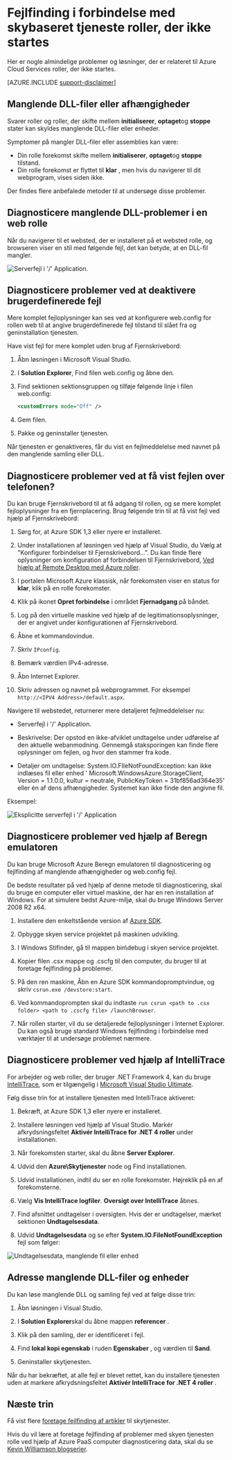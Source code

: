 <properties
   pageTitle="Fejlfinding i forbindelse med roller, der ikke starte | Microsoft Azure"
   description="Her er nogle almindelige årsager til, hvorfor en skybaseret tjeneste rolle kan ikke at starte. Løsninger på disse problemer er også angivet."
   services="cloud-services"
   documentationCenter=""
   authors="simonxjx"
   manager="felixwu"
   editor=""
   tags="top-support-issue"/>
<tags
   ms.service="cloud-services"
   ms.devlang="na"
   ms.topic="article"
   ms.tgt_pltfrm="na"
   ms.workload="tbd"
   ms.date="09/02/2016"
   ms.author="v-six" />

# <a name="troubleshoot-cloud-service-roles-that-fail-to-start"></a>Fejlfinding i forbindelse med skybaseret tjeneste roller, der ikke startes

Her er nogle almindelige problemer og løsninger, der er relateret til Azure Cloud Services roller, der ikke startes.

[AZURE.INCLUDE [support-disclaimer](../../includes/support-disclaimer.md)]

## <a name="missing-dlls-or-dependencies"></a>Manglende DLL-filer eller afhængigheder

Svarer roller og roller, der skifte mellem **initialiserer**, **optaget**og **stoppe** stater kan skyldes manglende DLL-filer eller enheder.

Symptomer på mangler DLL-filer eller assemblies kan være:

- Din rolle forekomst skifte mellem **initialiserer**, **optaget**og **stoppe** tilstand.
- Din rolle forekomst er flyttet til **klar** , men hvis du navigerer til dit webprogram, vises siden ikke.

Der findes flere anbefalede metoder til at undersøge disse problemer.

## <a name="diagnose-missing-dll-issues-in-a-web-role"></a>Diagnosticere manglende DLL-problemer i en web rolle

Når du navigerer til et websted, der er installeret på et websted rolle, og browseren viser en stil med følgende fejl, det kan betyde, at en DLL-fil mangler.

![Serverfejl i '/' Application.](./media/cloud-services-troubleshoot-roles-that-fail-start/ic503388.png)

## <a name="diagnose-issues-by-turning-off-custom-errors"></a>Diagnosticere problemer ved at deaktivere brugerdefinerede fejl

Mere komplet fejloplysninger kan ses ved at konfigurere web.config for rollen web til at angive brugerdefinerede fejl tilstand til slået fra og geninstallation tjenesten.

Have vist fejl for mere komplet uden brug af Fjernskrivebord:

1. Åbn løsningen i Microsoft Visual Studio.

2. I **Solution Explorer**, Find filen web.config og åbne den.

3. Find sektionen sektionsgruppen og tilføje følgende linje i filen web.config:

    ```xml
    <customErrors mode="Off" />
    ```

4. Gem filen.

5. Pakke og geninstaller tjenesten.

Når tjenesten er genaktiveres, får du vist en fejlmeddelelse med navnet på den manglende samling eller DLL.

## <a name="diagnose-issues-by-viewing-the-error-remotely"></a>Diagnosticere problemer ved at få vist fejlen over telefonen?

Du kan bruge Fjernskrivebord til at få adgang til rollen, og se mere komplet fejloplysninger fra en fjernplacering. Brug følgende trin til at få vist fejl ved hjælp af Fjernskrivebord:

1. Sørg for, at Azure SDK 1,3 eller nyere er installeret.

2. Under installationen af løsningen ved hjælp af Visual Studio, du Vælg at "Konfigurer forbindelser til Fjernskrivebord...". Du kan finde flere oplysninger om konfiguration af forbindelsen til Fjernskrivebord, [Ved hjælp af Remote Desktop med Azure roller](../vs-azure-tools-remote-desktop-roles.md).

3. I portalen Microsoft Azure klassisk, når forekomsten viser en status for **klar**, klik på en rolle forekomster.

4. Klik på ikonet **Opret forbindelse** i området **Fjernadgang** på båndet.

5. Log på den virtuelle maskine ved hjælp af de legitimationsoplysninger, der er angivet under konfigurationen af Fjernskrivebord.

6. Åbne et kommandovindue.

7. Skriv `IPconfig`.

8. Bemærk værdien IPv4-adresse.

9. Åbn Internet Explorer.

10. Skriv adressen og navnet på webprogrammet. For eksempel `http://<IPV4 Address>/default.aspx`.

Navigere til webstedet, returnerer mere detaljeret fejlmeddelelser nu:

* Serverfejl i '/' Application.

* Beskrivelse: Der opstod en ikke-afviklet undtagelse under udførelse af den aktuelle webanmodning. Gennemgå staksporingen kan finde flere oplysninger om fejlen, og hvor den stammer fra kode.

* Detaljer om undtagelse: System.IO.FIleNotFoundException: kan ikke indlæses fil eller enhed ' Microsoft.WindowsAzure.StorageClient, Version = 1.1.0.0, kultur = neutrale, PublicKeyToken = 31bf856ad364e35' eller én af dens afhængigheder. Systemet kan ikke finde den angivne fil.

Eksempel:

![Eksplicitte serverfejl i '/' Application](./media/cloud-services-troubleshoot-roles-that-fail-start/ic503389.png)

## <a name="diagnose-issues-by-using-the-compute-emulator"></a>Diagnosticere problemer ved hjælp af Beregn emulatoren

Du kan bruge Microsoft Azure Beregn emulatoren til diagnosticering og fejlfinding af manglende afhængigheder og web.config fejl.

De bedste resultater på ved hjælp af denne metode til diagnosticering, skal du bruge en computer eller virtuel maskine, der har en ren installation af Windows. For at simulere bedst Azure-miljø, skal du bruge Windows Server 2008 R2 x64.

1. Installere den enkeltstående version af [Azure SDK](https://azure.microsoft.com/downloads/).

2. Opbygge skyen service projektet på maskinen udvikling.

3. I Windows Stifinder, gå til mappen bin\debug i skyen service projektet.

4. Kopier filen .csx mappe og .cscfg til den computer, du bruger til at foretage fejlfinding på problemer.

5. På den ren maskine, Åbn en Azure SDK kommandopromptvindue, og skriv `csrun.exe /devstore:start`.

6. Ved kommandoprompten skal du indtaste `run csrun <path to .csx folder> <path to .cscfg file> /launchBrowser`.

7. Når rollen starter, vil du se detaljerede fejloplysninger i Internet Explorer. Du kan også bruge standard Windows fejlfinding i forbindelse med værktøjer til at undersøge problemet nærmere.

## <a name="diagnose-issues-by-using-intellitrace"></a>Diagnosticere problemer ved hjælp af IntelliTrace

For arbejder og web roller, der bruger .NET Framework 4, kan du bruge [IntelliTrace](https://msdn.microsoft.com/library/dd264915.aspx), som er tilgængelig i [Microsoft Visual Studio Ultimate](https://www.visualstudio.com/products/visual-studio-ultimate-with-MSDN-vs).

Følg disse trin for at installere tjenesten med IntelliTrace aktiveret:

1. Bekræft, at Azure SDK 1,3 eller nyere er installeret.

2. Installere løsningen ved hjælp af Visual Studio. Markér afkrydsningsfeltet **Aktivér IntelliTrace for .NET 4 roller** under installationen.

3. Når forekomsten starter, skal du åbne **Server Explorer**.

4. Udvid den **Azure\\Skytjenester** node og Find installationen.

5. Udvid installationen, indtil du ser en rolle forekomster. Højreklik på en af forekomsterne.

6. Vælg **Vis IntelliTrace logfiler**. **Oversigt over IntelliTrace** åbnes.

7. Find afsnittet undtagelser i oversigten. Hvis der er undtagelser, mærket sektionen **Undtagelsesdata**.

8. Udvid **Undtagelsesdata** og se efter **System.IO.FileNotFoundException** fejl som følger:

![Undtagelsesdata, manglende fil eller enhed](./media/cloud-services-troubleshoot-roles-that-fail-start/ic503390.png)

## <a name="address-missing-dlls-and-assemblies"></a>Adresse manglende DLL-filer og enheder

Du kan løse manglende DLL og samling fejl ved at følge disse trin:

1. Åbn løsningen i Visual Studio.

2. I **Solution Explorer**skal du åbne mappen **referencer** .

3. Klik på den samling, der er identificeret i fejl.

4. Find **lokal kopi egenskab** i ruden **Egenskaber** , og værdien til **Sand**.

5. Geninstaller skytjenesten.

Når du har bekræftet, at alle fejl er blevet rettet, kan du installere tjenesten uden at markere afkrydsningsfeltet **Aktivér IntelliTrace for .NET 4 roller** .

## <a name="next-steps"></a>Næste trin

Få vist flere [foretage fejlfinding af artikler](https://azure.microsoft.com/documentation/articles/?tag=top-support-issue&product=cloud-services) til skytjenester.

Hvis du vil lære at foretage fejlfinding af problemer med skyen tjenesten rolle ved hjælp af Azure PaaS computer diagnosticering data, skal du se [Kevin Williamson blogserier](http://blogs.msdn.com/b/kwill/archive/2013/08/09/windows-azure-paas-compute-diagnostics-data.aspx).
